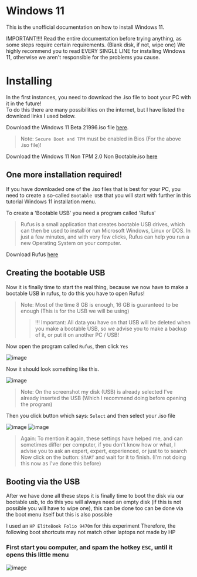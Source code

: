 # Windows 11

This is the unofficial documentation on how to install Windows 11.

IMPORTANT!!!!
Read the entire documentation before trying anything, as some steps require certain requirements. (Blank disk, if not, wipe one)
We highly recommend you to read EVERY SINGLE LINE for installing Windows 11, otherwise we aren't responsible for the problems you cause.

# Installing
In the first instances, you need to download the .iso file to boot your PC with it in the future!                  
To do this there are many possibilities on the internet, but I have listed the download links I used below.

Download the Windows 11 Beta 21996.iso file [here](https://drive.google.com/file/d/1J6dPZMr5dlZyrrzTTPzaUCeV0yHaZTAk/view).
> Note: `Secure Boot and TPM` must be enabled in Bios (For the above .iso file)!



Download the Windows 11 Non TPM 2.0 Non Bootable.iso [here](https://drive.google.com/file/d/1QGvcjEM_SM1eDnoHYzSxSe9wq_t5Jpsw/view)

## One more installation required! ##

If you have downloaded one of the .iso files that is best for your PC, you need to create a so-called `Bootable USB` that you will start with further in this tutorial Windows 11 installation menu.

To create a 'Bootable USB' you need a program called 'Rufus'
> Rufus is a small application that creates bootable USB drives, which can then be used to install or run Microsoft Windows, Linux or DOS. In just a few minutes, and with very few clicks, Rufus can help you run a new Operating System on your computer.

Download Rufus [here](https://rufus.ie/)

## Creating the bootable USB ##

Now it is finally time to start the real thing, because we now have to make a bootable USB in rufus, to do this you have to open Rufus!

> Note: Most of the time 8 GB is enough, 16 GB is guaranteed to be enough (This is for the USB we will be using)
>> !!! Important: All data you have on that USB will be deleted when you make a bootable USB, so we advise you to make a backup of it, or put it on another PC / USB!

Now open the program called `Rufus`, then click `Yes`

![image](https://user-images.githubusercontent.com/50002439/122442166-90706700-cf9e-11eb-8582-f4fa6b92e681.png)

Now it should look something like this.

![image](https://user-images.githubusercontent.com/50002439/122442250-aa11ae80-cf9e-11eb-8498-2f9cd4fbb3f2.png)
> Note: On the screenshot my disk (USB) is already selected
> I've already inserted the USB (Which I recommend doing before opening the program)

Then you click button which says: `Select` and then select your .iso file

![image](https://user-images.githubusercontent.com/50002439/122442822-4471f200-cf9f-11eb-8c57-11980a822be1.png)
![image](https://user-images.githubusercontent.com/50002439/122443010-72efcd00-cf9f-11eb-9707-5c51bf858399.png)

> Again: To mention it again, these settings have helped me, and can sometimes differ per computer, if you don't know how or what, I advise you to ask an expert, expert, experienced, or just to to search
Now click on the button: `START` and wait for it to finish. (I'm not doing this now as I've done this before)

## Booting via the USB ##

After we have done all these steps it is finally time to boot the disk via our bootable usb, to do this you will always need an empty disk (if this is not possible you will have to wipe one), this can be done too can be done via the boot menu itself but this is also possible

I used an `HP EliteBook Folio 9470m` for this experiment
Therefore, the following boot shortcuts may not match other laptops not made by HP

### First start you computer, and spam the hotkey `ESC`, until it opens this little menu

![image](https://user-images.githubusercontent.com/50002439/122444664-12fa2600-cfa1-11eb-8acf-f2bbc8cb5125.png)
